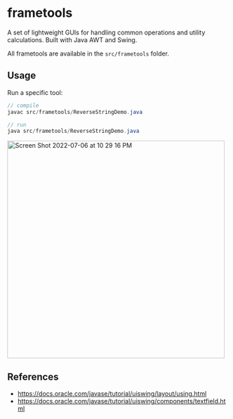 # frametools
A set of lightweight GUIs for handling common operations and utility calculations. Built with Java AWT and Swing.

All frametools are available in the `src/frametools` folder.

## Usage
Run a specific tool:

```java
// compile
javac src/frametools/ReverseStringDemo.java

// run
java src/frametools/ReverseStringDemo.java
```

<img width="495" alt="Screen Shot 2022-07-06 at 10 29 16 PM" src="https://user-images.githubusercontent.com/48612525/177698428-04a6af83-ee88-4574-9959-da95d23d169d.png">


## References
- https://docs.oracle.com/javase/tutorial/uiswing/layout/using.html
- https://docs.oracle.com/javase/tutorial/uiswing/components/textfield.html
